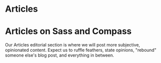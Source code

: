 # Articles

# Articles on Sass and Compass

Our Articles editorial section is where we will post more subjective, opinionated content. Expect us to ruffle feathers, state opinions, "rebound" someone else's blog post, and everything in between.